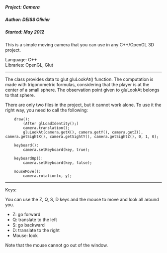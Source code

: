 ##### Project: Camera<br/>
##### Author: DEISS Olivier<br/>
##### Started: May 2012

This is a simple moving camera that you can use in any C++/OpenGL 3D project.

Language: C++<br/>
Libraries: OpenGL, Glut

-----------------------------------------------------------------------------------

The class provides data to glut gluLookAt() function. The computation is made
with trigonometric formulas, considering that the player is at the center of a
small sphere. The observation point given to gluLookAt belongs to that sphere.

There are only two files in the project, but it cannot work alone. To use it the
right way, you need to call the following:

``` 
	draw():
 		(After glLoadIdentity();)
 		camera.translation();
 		gluLookAt(camera.getX(), camera.getY(), camera.getZ(), camera.getSightX(), camera.getSightY(), camera.getSightZ(), 0, 1, 0);
 
 	keyboard():
		camera.setKeyboard(key, true);
		
 	keyboardUp():
		camera.setKeyboard(key, false);
 
	mouseMove():
		camera.rotation(x, y);
```

-----------------------------------------------------------------------------------

Keys:

You can use the Z, Q, S, D keys and the mouse to move and look all around you.
  - Z: go forward
  - Q: translate to the left
  - S: go backward
  - D: translate to the right
  - Mouse: look

Note that the mouse cannot go out of the window. 



